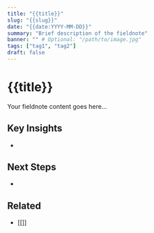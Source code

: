 ```yaml
---
title: "{{title}}"
slug: "{{slug}}"
date: "{{date:YYYY-MM-DD}}"
summary: "Brief description of the fieldnote"
banner: "" # Optional: "/path/to/image.jpg"
tags: ["tag1", "tag2"]
draft: false
---
```


# {{title}}

Your fieldnote content goes here...

## Key Insights

- 

## Next Steps

- 

## Related

- [[]] 